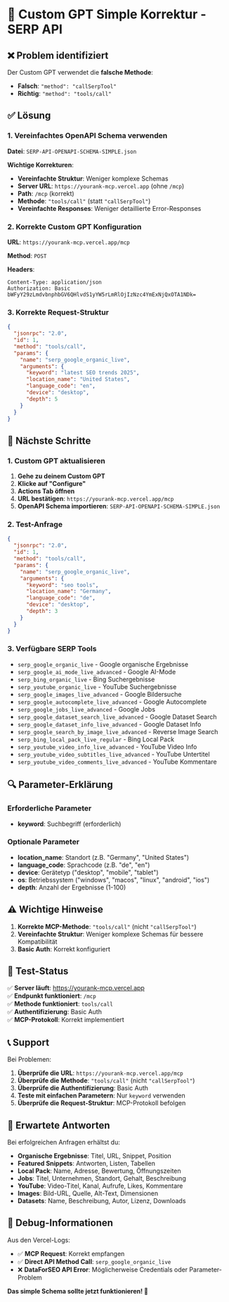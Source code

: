 # 🔧 Custom GPT Simple Korrektur - SERP API

## ❌ Problem identifiziert

Der Custom GPT verwendet die **falsche Methode**:
- **Falsch**: `"method": "callSerpTool"`
- **Richtig**: `"method": "tools/call"`

## ✅ Lösung

### 1. Vereinfachtes OpenAPI Schema verwenden

**Datei**: `SERP-API-OPENAPI-SCHEMA-SIMPLE.json`

**Wichtige Korrekturen**:
- **Vereinfachte Struktur**: Weniger komplexe Schemas
- **Server URL**: `https://yourank-mcp.vercel.app` (ohne `/mcp`)
- **Path**: `/mcp` (korrekt)
- **Methode**: `"tools/call"` (statt `"callSerpTool"`)
- **Vereinfachte Responses**: Weniger detaillierte Error-Responses

### 2. Korrekte Custom GPT Konfiguration

**URL**: `https://yourank-mcp.vercel.app/mcp`

**Method**: `POST`

**Headers**:
```
Content-Type: application/json
Authorization: Basic bWFyY29zLmdvbnphbGV6QHlvdS1yYW5rLmRlOjIzNzc4YmExNjQxOTA1NDk=
```

### 3. Korrekte Request-Struktur

```json
{
  "jsonrpc": "2.0",
  "id": 1,
  "method": "tools/call",
  "params": {
    "name": "serp_google_organic_live",
    "arguments": {
      "keyword": "latest SEO trends 2025",
      "location_name": "United States",
      "language_code": "en",
      "device": "desktop",
      "depth": 5
    }
  }
}
```

## 🚀 Nächste Schritte

### 1. Custom GPT aktualisieren

1. **Gehe zu deinem Custom GPT**
2. **Klicke auf "Configure"**
3. **Actions Tab öffnen**
4. **URL bestätigen**: `https://yourank-mcp.vercel.app/mcp`
5. **OpenAPI Schema importieren**: `SERP-API-OPENAPI-SCHEMA-SIMPLE.json`

### 2. Test-Anfrage

```json
{
  "jsonrpc": "2.0",
  "id": 1,
  "method": "tools/call",
  "params": {
    "name": "serp_google_organic_live",
    "arguments": {
      "keyword": "seo tools",
      "location_name": "Germany",
      "language_code": "de",
      "device": "desktop",
      "depth": 3
    }
  }
}
```

### 3. Verfügbare SERP Tools

- `serp_google_organic_live` - Google organische Ergebnisse
- `serp_google_ai_mode_live_advanced` - Google AI-Mode
- `serp_bing_organic_live` - Bing Suchergebnisse
- `serp_youtube_organic_live` - YouTube Suchergebnisse
- `serp_google_images_live_advanced` - Google Bildersuche
- `serp_google_autocomplete_live_advanced` - Google Autocomplete
- `serp_google_jobs_live_advanced` - Google Jobs
- `serp_google_dataset_search_live_advanced` - Google Dataset Search
- `serp_google_dataset_info_live_advanced` - Google Dataset Info
- `serp_google_search_by_image_live_advanced` - Reverse Image Search
- `serp_bing_local_pack_live_regular` - Bing Local Pack
- `serp_youtube_video_info_live_advanced` - YouTube Video Info
- `serp_youtube_video_subtitles_live_advanced` - YouTube Untertitel
- `serp_youtube_video_comments_live_advanced` - YouTube Kommentare

## 🔍 Parameter-Erklärung

### Erforderliche Parameter
- **keyword**: Suchbegriff (erforderlich)

### Optionale Parameter
- **location_name**: Standort (z.B. "Germany", "United States")
- **language_code**: Sprachcode (z.B. "de", "en")
- **device**: Gerätetyp ("desktop", "mobile", "tablet")
- **os**: Betriebssystem ("windows", "macos", "linux", "android", "ios")
- **depth**: Anzahl der Ergebnisse (1-100)

## ⚠️ Wichtige Hinweise

1. **Korrekte MCP-Methode**: `"tools/call"` (nicht `"callSerpTool"`)
2. **Vereinfachte Struktur**: Weniger komplexe Schemas für bessere Kompatibilität
3. **Basic Auth**: Korrekt konfiguriert

## 🧪 Test-Status

✅ **Server läuft**: https://yourank-mcp.vercel.app  
✅ **Endpunkt funktioniert**: `/mcp`  
✅ **Methode funktioniert**: `tools/call`  
✅ **Authentifizierung**: Basic Auth  
✅ **MCP-Protokoll**: Korrekt implementiert  

## 📞 Support

Bei Problemen:
1. **Überprüfe die URL**: `https://yourank-mcp.vercel.app/mcp`
2. **Überprüfe die Methode**: `"tools/call"` (nicht `"callSerpTool"`)
3. **Überprüfe die Authentifizierung**: Basic Auth
4. **Teste mit einfachen Parametern**: Nur `keyword` verwenden
5. **Überprüfe die Request-Struktur**: MCP-Protokoll befolgen

## 🎯 Erwartete Antworten

Bei erfolgreichen Anfragen erhältst du:
- **Organische Ergebnisse**: Titel, URL, Snippet, Position
- **Featured Snippets**: Antworten, Listen, Tabellen
- **Local Pack**: Name, Adresse, Bewertung, Öffnungszeiten
- **Jobs**: Titel, Unternehmen, Standort, Gehalt, Beschreibung
- **YouTube**: Video-Titel, Kanal, Aufrufe, Likes, Kommentare
- **Images**: Bild-URL, Quelle, Alt-Text, Dimensionen
- **Datasets**: Name, Beschreibung, Autor, Lizenz, Downloads

## 🔧 Debug-Informationen

Aus den Vercel-Logs:
- ✅ **MCP Request**: Korrekt empfangen
- ✅ **Direct API Method Call**: `serp_google_organic_live`
- ❌ **DataForSEO API Error**: Möglicherweise Credentials oder Parameter-Problem

**Das simple Schema sollte jetzt funktionieren! 🚀**
